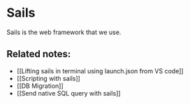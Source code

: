 # Sails 

Sails is the web framework that we use. 


## Related notes:
- [[Lifting sails in terminal using launch.json from VS code]]
- [[Scripting with sails]]
- [[DB Migration]]
- [[Send native SQL query with sails]]